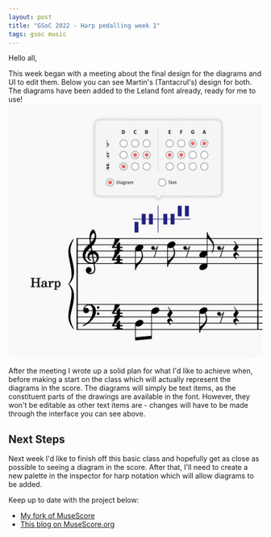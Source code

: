 ```yaml
---
layout: post
title: "GSoC 2022 - Harp pedalling week 1"
tags: gsoc music
---
```


Hello all,

This week began with a meeting about the final design for the diagrams and UI to edit them. Below you can see Martin's (Tantacrul's) design for both. The diagrams have been added to the Leland font already, ready for me to use!
![Finalised design of menu and pedal diagram](/assets/img/final_design.jpg)

After the meeting I wrote up a solid plan for what I'd like to achieve when, before making a start on the class which will actually represent the diagrams in the score. The diagrams will simply be text items, as the constituent parts of the drawings are available in the font. However, they won't be editable as other text items are - changes will have to be made through the interface you can see above.

## Next Steps
Next week I'd like to finish off this basic class and hopefully get as close as possible to seeing a diagram in the score. After that, I'll need to create a new palette in the inspector for harp notation which will allow diagrams to be added.

Keep up to date with the project below:
- [My fork of MuseScore](https://github.com/miiizen/musescore/tree/harp-pedalling)
- [This blog on MuseScore.org](https://musescore.org/en/user/3773138/blog)